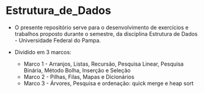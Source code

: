 # Estrutura_de_Dados

- O presente repositório serve para o desenvolvimento de exercícios e trabalhos proposto durante o semestre, da disciplina Estrutura de Dados - Universidade Federal do Pampa.

- Dividido em 3 marcos:
     - Marco 1 - Arranjos, Listas, Recursão, Pesquisa Linear, Pesquisa Binária, Método Bolha, Inserção e Seleção
     - Marco 2 - Pilhas, Filas, Mapas e Dicionários
     - Marco 3 - Árvores, Pesquisa e ordenação: quick merge e heap sort
